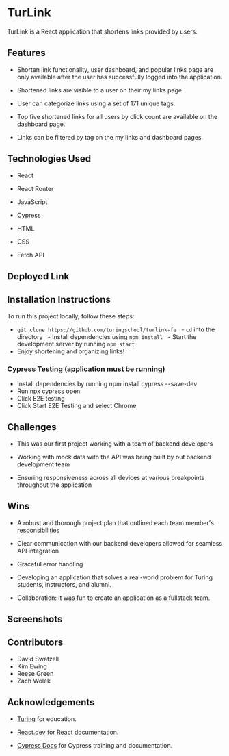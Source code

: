 # TurLink

TurLink is a React application that shortens links provided by users. 

## Features

- Shorten link functionality, user dashboard, and popular links page are only available after the user has successfully logged into the application. 

- Shortened links are visible to a user on their my links page.  

- User can categorize links using a set of 171 unique tags. 

- Top five shortened links for all users by click count are available on the dashboard page. 

- Links can be filtered by tag on the my links and dashboard pages. 

## Technologies Used

- React

- React Router

- JavaScript

- Cypress

- HTML

- CSS

- Fetch API

## Deployed Link

## Installation Instructions

To run this project locally, follow these steps: 
  - `git clone https://github.com/turingschool/turlink-fe`
  - `cd` into the directory
  - Install dependencies using `npm install`
  - Start the development server by running `npm start`
  - Enjoy shortening and organizing links!

### Cypress Testing (application must be running)
  - Install dependencies by running npm install cypress --save-dev
  - Run npx cypress open
  - Click E2E testing
  - Click Start E2E Testing and select Chrome 

## Challenges

- This was our first project working with a team of backend developers

- Working with mock data with the API was being built by out backend development team

- Ensuring responsiveness across all devices at various breakpoints throughout the application

## Wins 

- A robust and thorough project plan that outlined each team member's responsibilities 

- Clear communication with our backend developers allowed for seamless API integration

- Graceful error handling

- Developing an application that solves a real-world problem for Turing students, instructors, and alumni. 

- Collaboration: it was fun to create an application as a fullstack team. 

## Screenshots 


## Contributors
- David Swatzell 
- Kim Ewing
- Reese Green
- Zach Wolek 

## Acknowledgements

- [Turing](https://turing.edu/) for education.

- [React.dev](https://react.dev/) for React documentation.

- [Cypress Docs](https://docs.cypress.io/) for Cypress training and documentation.